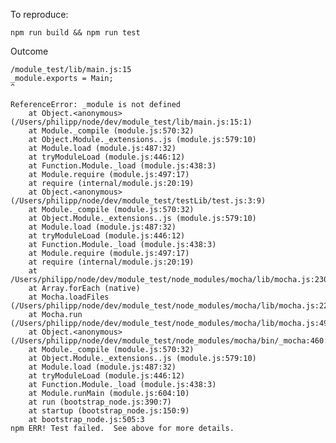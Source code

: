 To reproduce:

    npm run build && npm run test
    
Outcome

    /module_test/lib/main.js:15
    _module.exports = Main;
    ^

    ReferenceError: _module is not defined
        at Object.<anonymous> (/Users/philipp/node/dev/module_test/lib/main.js:15:1)
        at Module._compile (module.js:570:32)
        at Object.Module._extensions..js (module.js:579:10)
        at Module.load (module.js:487:32)
        at tryModuleLoad (module.js:446:12)
        at Function.Module._load (module.js:438:3)
        at Module.require (module.js:497:17)
        at require (internal/module.js:20:19)
        at Object.<anonymous> (/Users/philipp/node/dev/module_test/testLib/test.js:3:9)
        at Module._compile (module.js:570:32)
        at Object.Module._extensions..js (module.js:579:10)
        at Module.load (module.js:487:32)
        at tryModuleLoad (module.js:446:12)
        at Function.Module._load (module.js:438:3)
        at Module.require (module.js:497:17)
        at require (internal/module.js:20:19)
        at /Users/philipp/node/dev/module_test/node_modules/mocha/lib/mocha.js:230:27
        at Array.forEach (native)
        at Mocha.loadFiles (/Users/philipp/node/dev/module_test/node_modules/mocha/lib/mocha.js:227:14)
        at Mocha.run (/Users/philipp/node/dev/module_test/node_modules/mocha/lib/mocha.js:495:10)
        at Object.<anonymous> (/Users/philipp/node/dev/module_test/node_modules/mocha/bin/_mocha:460:18)
        at Module._compile (module.js:570:32)
        at Object.Module._extensions..js (module.js:579:10)
        at Module.load (module.js:487:32)
        at tryModuleLoad (module.js:446:12)
        at Function.Module._load (module.js:438:3)
        at Module.runMain (module.js:604:10)
        at run (bootstrap_node.js:390:7)
        at startup (bootstrap_node.js:150:9)
        at bootstrap_node.js:505:3
    npm ERR! Test failed.  See above for more details.
